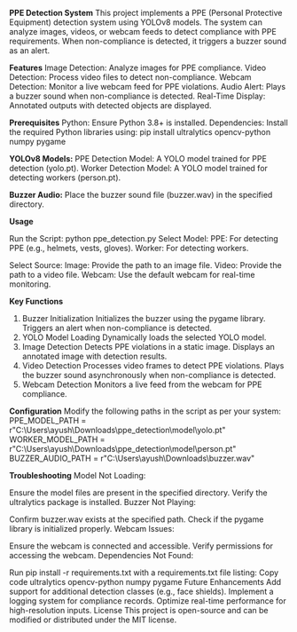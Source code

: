 **PPE Detection System**
This project implements a PPE (Personal Protective Equipment) detection system using YOLOv8 models. The system can analyze images, videos, or webcam feeds to detect compliance with PPE requirements. When non-compliance is detected, it triggers a buzzer sound as an alert.

**Features**
Image Detection: Analyze images for PPE compliance.
Video Detection: Process video files to detect non-compliance.
Webcam Detection: Monitor a live webcam feed for PPE violations.
Audio Alert: Plays a buzzer sound when non-compliance is detected.
Real-Time Display: Annotated outputs with detected objects are displayed.

**Prerequisites**
Python: Ensure Python 3.8+ is installed.
Dependencies: Install the required Python libraries using:
pip install ultralytics opencv-python numpy pygame

**YOLOv8 Models:**
PPE Detection Model: A YOLO model trained for PPE detection (yolo.pt).
Worker Detection Model: A YOLO model trained for detecting workers (person.pt).

**Buzzer Audio:**
Place the buzzer sound file (buzzer.wav) in the specified directory.

**Usage**

Run the Script:
python ppe_detection.py
Select Model:
PPE: For detecting PPE (e.g., helmets, vests, gloves).
Worker: For detecting workers.

Select Source:
Image: Provide the path to an image file.
Video: Provide the path to a video file.
Webcam: Use the default webcam for real-time monitoring.

**Key Functions**
1. Buzzer Initialization
Initializes the buzzer using the pygame library.
Triggers an alert when non-compliance is detected.
2. YOLO Model Loading
Dynamically loads the selected YOLO model.
3. Image Detection
Detects PPE violations in a static image.
Displays an annotated image with detection results.
4. Video Detection
Processes video frames to detect PPE violations.
Plays the buzzer sound asynchronously when non-compliance is detected.
5. Webcam Detection
Monitors a live feed from the webcam for PPE compliance.

**Configuration**
Modify the following paths in the script as per your system:
PPE_MODEL_PATH = r"C:\Users\ayush\Downloads\ppe_detection\model\yolo.pt"
WORKER_MODEL_PATH = r"C:\Users\ayush\Downloads\ppe_detection\model\person.pt"
BUZZER_AUDIO_PATH = r"C:\Users\ayush\Downloads\buzzer.wav"

**Troubleshooting**
Model Not Loading:

Ensure the model files are present in the specified directory.
Verify the ultralytics package is installed.
Buzzer Not Playing:

Confirm buzzer.wav exists at the specified path.
Check if the pygame library is initialized properly.
Webcam Issues:

Ensure the webcam is connected and accessible.
Verify permissions for accessing the webcam.
Dependencies Not Found:

Run pip install -r requirements.txt with a requirements.txt file listing:
Copy code
ultralytics
opencv-python
numpy
pygame
Future Enhancements
Add support for additional detection classes (e.g., face shields).
Implement a logging system for compliance records.
Optimize real-time performance for high-resolution inputs.
License
This project is open-source and can be modified or distributed under the MIT license.
